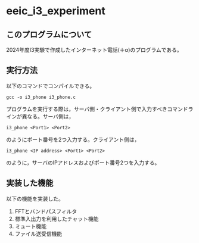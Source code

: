 # eeic_i3_experiment
## このプログラムについて
2024年度I3実験で作成したインターネット電話(＋α)のプログラムである。

## 実行方法
以下のコマンドでコンパイルできる。
```
gcc -o i3_phone i3_phone.c
```
プログラムを実行する際は，サーバ側・クライアント側で入力すべきコマンドラインが異なる。サーバ側は，
```
i3_phone <Port1> <Port2>
```
のようにポート番号を2つ入力する。クライアント側は，
```
i3_phone <IP address> <Port1> <Port2>
```
のように，サーバのIPアドレスおよびポート番号2つを入力する。

## 実装した機能
以下の機能を実装した。

1. FFTとバンドパスフィルタ
2. 標準入出力を利用したチャット機能
3. ミュート機能
4. ファイル送受信機能